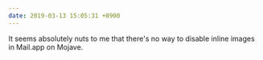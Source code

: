 ```yaml
---
date: 2019-03-13 15:05:31 +0900
---
```

It seems absolutely nuts to me that there's no way to disable inline images in Mail.app on Mojave.
